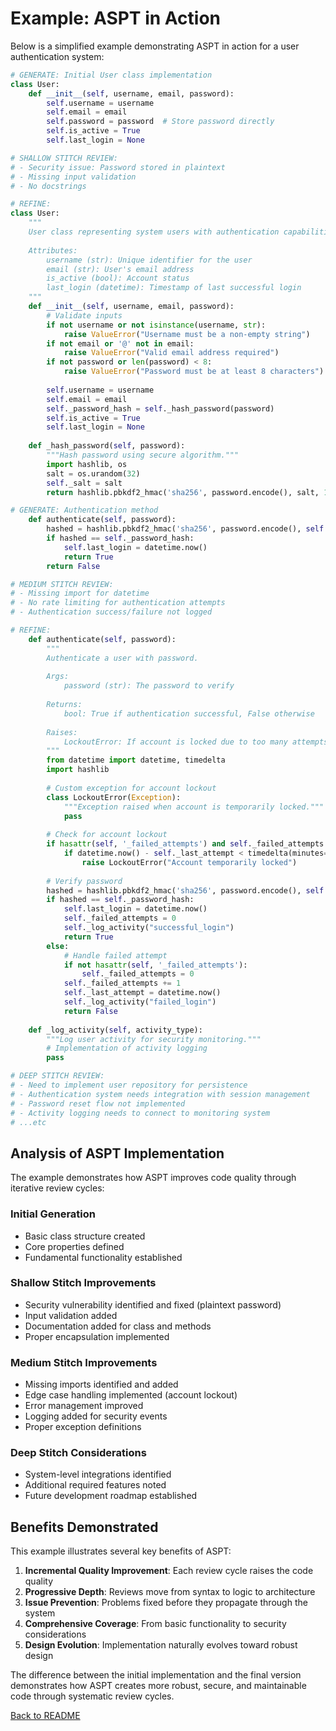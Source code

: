 # Example: ASPT in Action

Below is a simplified example demonstrating ASPT in action for a user authentication system:

```python
# GENERATE: Initial User class implementation
class User:
    def __init__(self, username, email, password):
        self.username = username
        self.email = email
        self.password = password  # Store password directly
        self.is_active = True
        self.last_login = None

# SHALLOW STITCH REVIEW:
# - Security issue: Password stored in plaintext
# - Missing input validation
# - No docstrings

# REFINE:
class User:
    """
    User class representing system users with authentication capabilities.
    
    Attributes:
        username (str): Unique identifier for the user
        email (str): User's email address
        is_active (bool): Account status
        last_login (datetime): Timestamp of last successful login
    """
    def __init__(self, username, email, password):
        # Validate inputs
        if not username or not isinstance(username, str):
            raise ValueError("Username must be a non-empty string")
        if not email or '@' not in email:
            raise ValueError("Valid email address required")
        if not password or len(password) < 8:
            raise ValueError("Password must be at least 8 characters")
            
        self.username = username
        self.email = email
        self._password_hash = self._hash_password(password)
        self.is_active = True
        self.last_login = None
        
    def _hash_password(self, password):
        """Hash password using secure algorithm."""
        import hashlib, os
        salt = os.urandom(32)
        self._salt = salt
        return hashlib.pbkdf2_hmac('sha256', password.encode(), salt, 100000)

# GENERATE: Authentication method
    def authenticate(self, password):
        hashed = hashlib.pbkdf2_hmac('sha256', password.encode(), self._salt, 100000)
        if hashed == self._password_hash:
            self.last_login = datetime.now()
            return True
        return False

# MEDIUM STITCH REVIEW:
# - Missing import for datetime
# - No rate limiting for authentication attempts
# - Authentication success/failure not logged

# REFINE:
    def authenticate(self, password):
        """
        Authenticate a user with password.
        
        Args:
            password (str): The password to verify
            
        Returns:
            bool: True if authentication successful, False otherwise
            
        Raises:
            LockoutError: If account is locked due to too many attempts
        """
        from datetime import datetime, timedelta
        import hashlib
        
        # Custom exception for account lockout
        class LockoutError(Exception):
            """Exception raised when account is temporarily locked."""
            pass
        
        # Check for account lockout
        if hasattr(self, '_failed_attempts') and self._failed_attempts >= 5:
            if datetime.now() - self._last_attempt < timedelta(minutes=15):
                raise LockoutError("Account temporarily locked")
        
        # Verify password
        hashed = hashlib.pbkdf2_hmac('sha256', password.encode(), self._salt, 100000)
        if hashed == self._password_hash:
            self.last_login = datetime.now()
            self._failed_attempts = 0
            self._log_activity("successful_login")
            return True
        else:
            # Handle failed attempt
            if not hasattr(self, '_failed_attempts'):
                self._failed_attempts = 0
            self._failed_attempts += 1
            self._last_attempt = datetime.now()
            self._log_activity("failed_login")
            return False
            
    def _log_activity(self, activity_type):
        """Log user activity for security monitoring."""
        # Implementation of activity logging
        pass

# DEEP STITCH REVIEW:
# - Need to implement user repository for persistence
# - Authentication system needs integration with session management
# - Password reset flow not implemented
# - Activity logging needs to connect to monitoring system
# ...etc
```

## Analysis of ASPT Implementation

The example demonstrates how ASPT improves code quality through iterative review cycles:

### Initial Generation
- Basic class structure created
- Core properties defined
- Fundamental functionality established

### Shallow Stitch Improvements
- Security vulnerability identified and fixed (plaintext password)
- Input validation added
- Documentation added for class and methods
- Proper encapsulation implemented

### Medium Stitch Improvements
- Missing imports identified and added
- Edge case handling implemented (account lockout)
- Error management improved
- Logging added for security events
- Proper exception definitions

### Deep Stitch Considerations
- System-level integrations identified
- Additional required features noted
- Future development roadmap established

## Benefits Demonstrated

This example illustrates several key benefits of ASPT:

1. **Incremental Quality Improvement**: Each review cycle raises the code quality
2. **Progressive Depth**: Reviews move from syntax to logic to architecture
3. **Issue Prevention**: Problems fixed before they propagate through the system
4. **Comprehensive Coverage**: From basic functionality to security considerations
5. **Design Evolution**: Implementation naturally evolves toward robust design

The difference between the initial implementation and the final version demonstrates how ASPT creates more robust, secure, and maintainable code through systematic review cycles.

[Back to README](../README.md)
